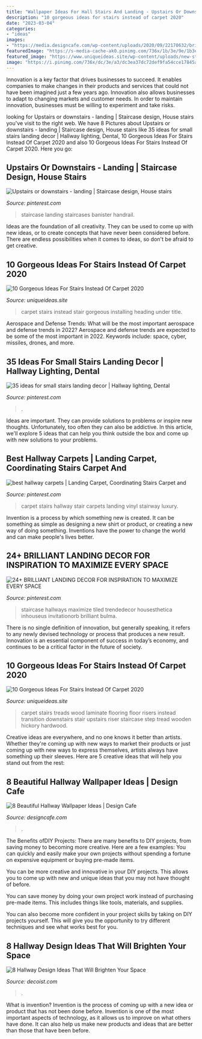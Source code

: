 ```yaml
---
title: "Wallpaper Ideas For Hall Stairs And Landing - Upstairs Or Downstairs"
description: "10 gorgeous ideas for stairs instead of carpet 2020"
date: "2023-03-04"
categories:
- "ideas"
images:
- "https://media.designcafe.com/wp-content/uploads/2020/09/22170632/bright-white-luxury-hallway-wallpaper.jpg"
featuredImage: "https://s-media-cache-ak0.pinimg.com/736x/1b/3e/9e/1b3e9e7bf7cb07a19f6523437dd96f88--hallway-carpet-stair-carpet.jpg"
featured_image: "https://www.uniqueideas.site/wp-content/uploads/new-stairs-for-under-100-heading-on-up-installing-new-stair.jpg"
image: "https://i.pinimg.com/736x/dc/3e/a3/dc3ea37dc72def9fa54cce17845a4aa0--landing-hunters.jpg"
---
```



Innovation is a key factor that drives businesses to succeed. It enables companies to make changes in their products and services that could not have been imagined just a few years ago. Innovation also allows businesses to adapt to changing markets and customer needs. In order to maintain innovation, businesses must be willing to experiment and take risks.

	

		
looking for Upstairs or downstairs - landing | Staircase design, House stairs you've visit to the right web. We have 8 Pictures about Upstairs or downstairs - landing | Staircase design, House stairs like 35 ideas for small stairs landing decor | Hallway lighting, Dental, 10 Gorgeous Ideas For Stairs Instead Of Carpet 2020 and also 10 Gorgeous Ideas For Stairs Instead Of Carpet 2020. Here you go:
		
    
## Upstairs Or Downstairs - Landing | Staircase Design, House Stairs

<img loading=lazy src="https://i.pinimg.com/736x/dc/3e/a3/dc3ea37dc72def9fa54cce17845a4aa0--landing-hunters.jpg" onerror="this.onerror=null;this.src='https://tse3.mm.bing.net/th?id=OIP.gv6Ds85rRy4rsNdj0CfiGQHaLH&amp;pid=15.1';" alt="Upstairs or downstairs - landing | Staircase design, House stairs">

_Source: pinterest.com_

>staircase landing staircases banister handrail. 

	

Ideas are the foundation of all creativity. They can be used to come up with new ideas, or to create concepts that have never been considered before. There are endless possibilities when it comes to ideas, so don't be afraid to get creative.

    
## 10 Gorgeous Ideas For Stairs Instead Of Carpet 2020

<img loading=lazy src="https://www.uniqueideas.site/wp-content/uploads/new-stairs-for-under-100-heading-on-up-installing-new-stair.jpg" onerror="this.onerror=null;this.src='https://tse2.mm.bing.net/th?id=OIP.KdtVKyqAsiGX-3HcRFCeWgHaNA&amp;pid=15.1';" alt="10 Gorgeous Ideas For Stairs Instead Of Carpet 2020">

_Source: uniqueideas.site_

>carpet stairs instead stair gorgeous installing heading under title. 

	

Aerospace and Defense Trends: What will be the most important aerospace and defense trends in 2022?
Aerospace and defense trends are expected to be some of the most important in 2022. Keywords include: space, cyber, missiles, drones, and more.

    
## 35 Ideas For Small Stairs Landing Decor | Hallway Lighting, Dental

<img loading=lazy src="https://i.pinimg.com/736x/57/d1/a4/57d1a4128b1b9a7d185bfdb241631ac8.jpg" onerror="this.onerror=null;this.src='https://tse3.mm.bing.net/th?id=OIP.l3oYVg5P_3yN55KfLKa6eQAAAA&amp;pid=15.1';" alt="35 ideas for small stairs landing decor | Hallway lighting, Dental">

_Source: pinterest.com_

>. 

	

Ideas are important. They can provide solutions to problems or inspire new thoughts. Unfortunately, too often they can also be addictive. In this article, we'll explore 5 ideas that can help you think outside the box and come up with new solutions to your problems.

    
## Best Hallway Carpets | Landing Carpet, Coordinating Stairs Carpet And

<img loading=lazy src="https://s-media-cache-ak0.pinimg.com/736x/1b/3e/9e/1b3e9e7bf7cb07a19f6523437dd96f88--hallway-carpet-stair-carpet.jpg" onerror="this.onerror=null;this.src='https://tse4.mm.bing.net/th?id=OIP.m9mz6ynMlKkp6_7-d3vMAAHaJ4&amp;pid=15.1';" alt="best hallway carpets | Landing Carpet, Coordinating Stairs Carpet and">

_Source: pinterest.com_

>carpet stairs hallway stair carpets landing vinyl stairway luxury. 

	

Invention is a process by which something new is created. It can be something as simple as designing a new shirt or product, or creating a new way of doing something. Inventions have the power to change the world and can make people's lives better.

    
## 24+ BRILLIANT LANDING DECOR FOR INSPIRATION TO MAXIMIZE EVERY SPACE

<img loading=lazy src="https://i.pinimg.com/736x/7a/96/33/7a9633acf109207beaaea5daa8440629.jpg" onerror="this.onerror=null;this.src='https://tse1.mm.bing.net/th?id=OIP.fpwVjS7rq9ufAqrC5Jk-NAHaK8&amp;pid=15.1';" alt="24+ BRILLIANT LANDING DECOR FOR INSPIRATION TO MAXIMIZE EVERY SPACE">

_Source: pinterest.com_

>staircase hallways maximize tiled trendedecor housesthetica inhouseus invitationorb brilliant bulma. 

	

There is no single definition of innovation, but generally speaking, it refers to any newly devised technology or process that produces a new result. Innovation is an essential component of success in today’s economy, and continues to be a critical factor in the future of society.

    
## 10 Gorgeous Ideas For Stairs Instead Of Carpet 2020

<img loading=lazy src="https://www.uniqueideas.site/wp-content/uploads/ideas-for-stairs-instead-of-carpet-carpet-stairs-to-wood-floor.jpg" onerror="this.onerror=null;this.src='https://tse1.mm.bing.net/th?id=OIP.BQLK2yWW74DdIn4bIG_tDwHaJ4&amp;pid=15.1';" alt="10 Gorgeous Ideas For Stairs Instead Of Carpet 2020">

_Source: uniqueideas.site_

>carpet stairs treads wood laminate flooring floor risers instead transition downstairs stair upstairs riser staircase step tread wooden hickory hardwood. 

	

Creative ideas are everywhere, and no one knows it better than artists. Whether they're coming up with new ways to market their products or just coming up with new ways to express themselves, artists always have something up their sleeves. Here are 5 creative ideas that will help you stand out from the rest: 

    
## 8 Beautiful Hallway Wallpaper Ideas | Design Cafe

<img loading=lazy src="https://media.designcafe.com/wp-content/uploads/2020/09/22170632/bright-white-luxury-hallway-wallpaper.jpg" onerror="this.onerror=null;this.src='https://tse1.mm.bing.net/th?id=OIP.zHyyc0oiKqYLXKO7Jb8x4QHaEc&amp;pid=15.1';" alt="8 Beautiful Hallway Wallpaper Ideas | Design Cafe">

_Source: designcafe.com_

>. 

	

The Benefits ofDIY Projects:
There are many benefits to DIY projects, from saving money to becoming more creative. Here are a few examples: 
You can quickly and easily make your own projects without spending a fortune on expensive equipment or buying pre-made items. 

You can be more creative and innovative in your DIY projects. This allows you to come up with new and unique ideas that you may not have thought of before. 

You can save money by doing your own project work instead of purchasing pre-made items. This includes things like tools, materials, and supplies. 

You can also become more confident in your project skills by taking on DIY projects yourself. This will give you the opportunity to try different techniques and see what works best for you.

    
## 8 Hallway Design Ideas That Will Brighten Your Space

<img loading=lazy src="https://cdn.decoist.com/wp-content/uploads/2012/07/stylish-entryway-wallpaper.jpg" onerror="this.onerror=null;this.src='https://tse2.mm.bing.net/th?id=OIP.w7PgLzmrxAJ-Coz0KKVP7wHaJ3&amp;pid=15.1';" alt="8 Hallway Design Ideas That Will Brighten Your Space">

_Source: decoist.com_

>. 

	

What is invention?
Invention is the process of coming up with a new idea or product that has not been done before. Invention is one of the most important aspects of technology, as it allows us to improve on what others have done. It can also help us make new products and ideas that are better than those that have been before.

